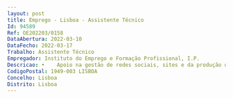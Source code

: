 ```yaml
--- 
layout: post
title: Emprego - Lisboa - Assistente Técnico
Id: 94589
Ref: OE202203/0158
DataAbertura: 2022-03-10
DataFecho: 2022-03-17
Trabalho: Assistente Técnico
Empregador: Instituto do Emprego e Formação Profissional, I.P.
Descricao: •	Apoio na gestão de redes sociais, sites e da produção de conteúdos multimédia para divulgação •	Publicitação de notícias e de campanhas e acompanhamento das iniciativas da CITE.
CodigoPostal: 1949-003 LISBOA
Concelho: Lisboa
Distrito: Lisboa
--- 
```

